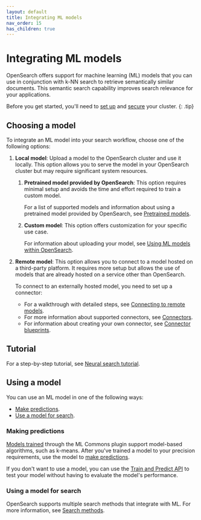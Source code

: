 ```yaml
---
layout: default
title: Integrating ML models
nav_order: 15
has_children: true
---
```


# Integrating ML models

OpenSearch offers support for machine learning (ML) models that you can use in conjunction with k-NN search to retrieve semantically similar documents. This semantic search capability improves search relevance for your applications.

Before you get started, you'll need to [set up]({{site.url}}{{site.baseurl}}/quickstart/) and [secure]({{site.url}}{{site.baseurl}}/security/index/) your cluster. 
{: .tip}

## Choosing a model

To integrate an ML model into your search workflow, choose one of the following options:

1. **Local model**: Upload a model to the OpenSearch cluster and use it locally. This option allows you to serve the model in your OpenSearch cluster but may require significant system resources.

    1. **Pretrained model provided by OpenSearch**: This option requires minimal setup and avoids the time and effort required to train a custom model.

        For a list of supported models and information about using a pretrained model provided by OpenSearch, see [Pretrained models]({{site.url}}{{site.baseurl}}/ml-commons-plugin/pretrained-models/). 

    1. **Custom model**: This option offers customization for your specific use case.

        For information about uploading your model, see [Using ML models within OpenSearch]({{site.url}}{{site.baseurl}}/ml-commons-plugin/using-ml-models/).

1. **Remote model**: This option allows you to connect to a model hosted on a third-party platform. It requires more setup but allows the use of models that are already hosted on a service other than OpenSearch.     
    
    To connect to an externally hosted model, you need to set up a connector:  

    - For a walkthrough with detailed steps, see [Connecting to remote models]({{site.url}}{{site.baseurl}}/ml-commons-plugin/remote-models/index/).
    - For more information about supported connectors, see [Connectors]({{site.url}}{{site.baseurl}}/ml-commons-plugin/remote-models/connectors/).
    - For information about creating your own connector, see [Connector blueprints]({{site.url}}{{site.baseurl}}/ml-commons-plugin/remote-models/blueprints/).

## Tutorial

For a step-by-step tutorial, see [Neural search tutorial]({{site.url}}{{site.baseurl}}/search-plugins/neural-search-tutorial/).

## Using a model

You can use an ML model in one of the following ways:

- [Make predictions](#making-predictions).
- [Use a model for search](#using-a-model-for-search).

### Making predictions

[Models trained]({{site.url}}{{site.baseurl}}//ml-commons-plugin/api/train-predict/train/) through the ML Commons plugin support model-based algorithms, such as k-means. After you've trained a model to your precision requirements, use the model to [make predictions]({{site.url}}{{site.baseurl}}/ml-commons-plugin/api/train-predict/predict/). 

If you don't want to use a model, you can use the [Train and Predict API]({{site.url}}{{site.baseurl}}/ml-commons-plugin/api/train-predict/train-and-predict/) to test your model without having to evaluate the model's performance.

### Using a model for search

OpenSearch supports multiple search methods that integrate with ML. For more information, see [Search methods]({{site.url}}{{site.baseurl}}/search-plugins/index/#search-methods).
